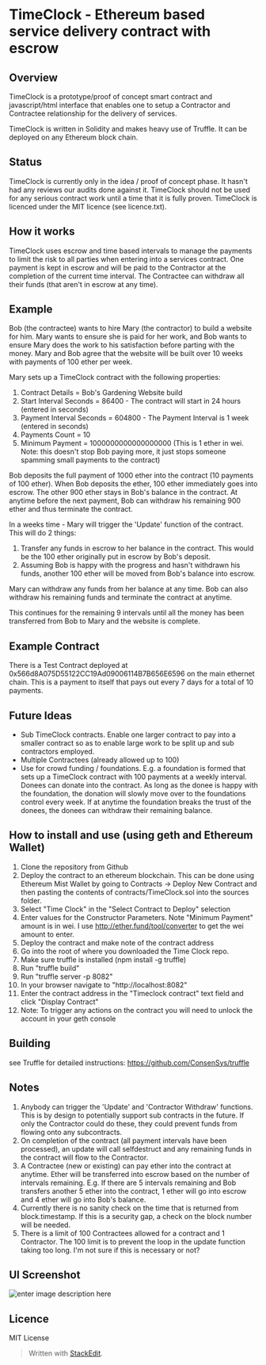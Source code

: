 TimeClock - Ethereum based service delivery contract with escrow
================================================================

Overview
--------
TimeClock is a prototype/proof of concept smart contract and javascript/html interface that enables one to setup a Contractor and Contractee relationship for the delivery of services.

TimeClock is written in Solidity and makes heavy use of Truffle. It can be deployed on any Ethereum block chain.

Status
----------------------
TimeClock is currently only in the idea / proof of concept phase. It hasn't had any reviews our audits done against it. TimeClock should not be used for any serious contract work until a time that it is fully proven. TimeClock is licenced under the MIT licence (see licence.txt).

How it works
------------
TimeClock uses escrow and time based intervals to manage the payments to limit the risk to all parties when entering into a services contract. One payment is kept in escrow and will be paid to the Contractor at the completion of the current time interval. The Contractee can withdraw all their funds (that aren't in escrow at any time).

Example
-------
Bob (the contractee) wants to hire Mary (the contractor) to build a website for him. Mary wants to ensure she is paid for her work, and Bob wants to ensure Mary does the work to his satisfaction before parting with the money. Mary and Bob agree that the website will be built over 10 weeks with payments of 100 ether per week.

Mary sets up a TimeClock contract with the following properties:

 1. Contract Details = Bob's Gardening Website build
 2. Start Interval Seconds = 86400 - The contract will start in 24 hours (entered in seconds)
 3. Payment Interval Seconds = 604800 - The Payment Interval is 1 week (entered in seconds)
 4. Payments Count = 10
 5. Minimum Payment = 1000000000000000000 (This is 1 ether in wei. Note: this doesn't stop Bob paying more, it just stops someone spamming small payments to the contract)

Bob deposits the full payment of 1000 ether into the contract (10 payments of 100 ether). When Bob deposits the ether, 100 ether immediately goes into escrow. The other 900 ether stays in Bob's balance in the contract. At anytime before the next payment, Bob can withdraw his remaining 900 ether and thus terminate the contract.

In a weeks time - Mary will trigger the 'Update' function of the contract. This will do 2 things:

 1. Transfer any funds in escrow to her balance in the contract. This would be the 100 ether originally put in escrow by Bob's deposit.
 2. Assuming Bob is happy with the progress and hasn't withdrawn his funds, another 100 ether will be moved from Bob's balance into escrow.

Mary can withdraw any funds from her balance at any time. Bob can also withdraw his remaining funds and terminate the contract at anytime.

This continues for the remaining 9 intervals until all the money has been transferred from Bob to Mary and the website is complete.

Example Contract
----------------------
There is a Test Contract deployed at 0x566d8A075D55122CC19Ad09006114B7B656E6596 on the main ethernet chain. This is a payment to itself that pays out every 7 days for a total of 10 payments.

Future Ideas
------------

 - Sub TimeClock contracts. Enable one larger contract to pay into a smaller contract so as to enable large work to be split up and sub contractors employed.
 - Multiple Contractees (already allowed up to 100)
 - Use for crowd funding / foundations. E.g. a foundation is formed that sets up a TimeClock contract with 100 payments at a weekly interval. Donees can donate into the contract. As long as the donee is happy with the foundation, the donation will slowly move over to the foundations control every week. If at anytime the foundation breaks the trust of the donees, the donees can withdraw their remaining balance.


How to install and use (using geth and Ethereum Wallet)
----------------------
 1. Clone the repository from Github
 1. Deploy the contract to an ethereum blockchain.  This can be done using Ethereum Mist Wallet by going to Contracts -> Deploy New Contract  and then pasting the contents of contracts/TimeClock.sol into the sources folder.
 1. Select "Time Clock" in the "Select Contract to Deploy" selection
 1. Enter values for the Constructor Parameters. Note "Minimum Payment" amount is in wei. I use http://ether.fund/tool/converter to get the wei amount to enter.
 1. Deploy the contract and make note of the contract address
 1. Go into the root of where you downloaded the Time Clock repo.
 1. Make sure truffle is installed (npm install -g truffle)
 1. Run "truffle build"
 1. Run "truffle server -p 8082"
 1. In your browser navigate to "http://localhost:8082"
 1. Enter the contract address in the "Timeclock contract" text field and click "Display Contract"
 1. Note: To trigger any actions on the contract you will need to unlock the account in your geth console

Building
----------------------
see Truffle for detailed instructions: https://github.com/ConsenSys/truffle

Notes
----------------------

 1. Anybody can trigger the 'Update' and 'Contractor Withdraw' functions. This is by design to potentially support sub contracts in the future. If only the Contractor could do these, they could prevent funds from flowing onto any subcontracts.
 2. On completion of the contract (all payment intervals have been processed), an update will call selfdestruct and any remaining funds in the contract will flow to the Contractor.
 3. A Contractee (new or existing) can pay ether into the contract at anytime. Ether will be transferred into escrow based on the number of intervals remaining. E.g. If there are 5 intervals remaining and Bob transfers another 5 ether into the contract, 1 ether will go into escrow and 4 ether will go into Bob's balance.
 4. Currently there is no sanity check on the time that is returned from block.timestamp. If this is a security gap, a check on the block number will be needed.
 5. There is a limit of 100 Contractees allowed for a contract and 1 Contractor. The 100 limit is to prevent the loop in the update function taking too long. I'm not sure if this is necessary or not?

UI Screenshot
-------
![enter image description here](https://raw.githubusercontent.com/dmozzy/TimeClock/master/images/TimeClockScreenshot.png)

Licence
-------
MIT License

> Written with [StackEdit](https://stackedit.io/).
